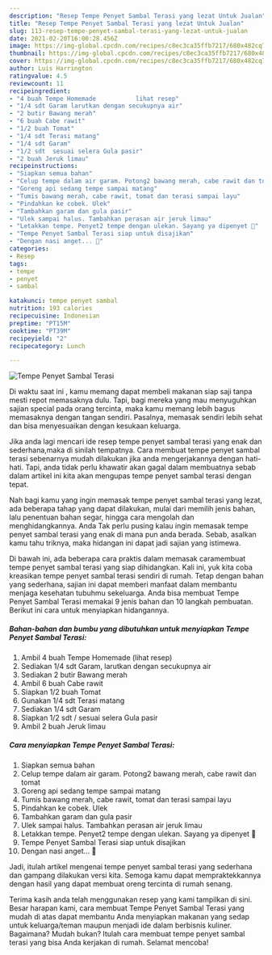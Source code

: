 ```yaml
---
description: "Resep Tempe Penyet Sambal Terasi yang lezat Untuk Jualan"
title: "Resep Tempe Penyet Sambal Terasi yang lezat Untuk Jualan"
slug: 113-resep-tempe-penyet-sambal-terasi-yang-lezat-untuk-jualan
date: 2021-02-20T16:00:28.456Z
image: https://img-global.cpcdn.com/recipes/c8ec3ca35ffb7217/680x482cq70/tempe-penyet-sambal-terasi-foto-resep-utama.jpg
thumbnail: https://img-global.cpcdn.com/recipes/c8ec3ca35ffb7217/680x482cq70/tempe-penyet-sambal-terasi-foto-resep-utama.jpg
cover: https://img-global.cpcdn.com/recipes/c8ec3ca35ffb7217/680x482cq70/tempe-penyet-sambal-terasi-foto-resep-utama.jpg
author: Luis Harrington
ratingvalue: 4.5
reviewcount: 11
recipeingredient:
- "4 buah Tempe Homemade           lihat resep"
- "1/4 sdt Garam larutkan dengan secukupnya air"
- "2 butir Bawang merah"
- "6 buah Cabe rawit"
- "1/2 buah Tomat"
- "1/4 sdt Terasi matang"
- "1/4 sdt Garam"
- "1/2 sdt  sesuai selera Gula pasir"
- "2 buah Jeruk limau"
recipeinstructions:
- "Siapkan semua bahan"
- "Celup tempe dalam air garam. Potong2 bawang merah, cabe rawit dan tomat"
- "Goreng api sedang tempe sampai matang"
- "Tumis bawang merah, cabe rawit, tomat dan terasi sampai layu"
- "Pindahkan ke cobek. Ulek"
- "Tambahkan garam dan gula pasir"
- "Ulek sampai halus. Tambahkan perasan air jeruk limau"
- "Letakkan tempe. Penyet2 tempe dengan ulekan. Sayang ya dipenyet 🙈"
- "Tempe Penyet Sambal Terasi siap untuk disajikan"
- "Dengan nasi anget... 🤤"
categories:
- Resep
tags:
- tempe
- penyet
- sambal

katakunci: tempe penyet sambal 
nutrition: 193 calories
recipecuisine: Indonesian
preptime: "PT15M"
cooktime: "PT39M"
recipeyield: "2"
recipecategory: Lunch

---
```



![Tempe Penyet Sambal Terasi](https://img-global.cpcdn.com/recipes/c8ec3ca35ffb7217/680x482cq70/tempe-penyet-sambal-terasi-foto-resep-utama.jpg)

Di waktu  saat ini , kamu memang dapat membeli makanan siap saji tanpa mesti repot memasaknya dulu. Tapi, bagi mereka yang mau menyuguhkan sajian special pada orang tercinta, maka kamu memang lebih bagus memasaknya dengan tangan sendiri. Pasalnya, memasak sendiri lebih sehat dan bisa menyesuaikan dengan kesukaan keluarga.

Jika anda lagi mencari ide resep tempe penyet sambal terasi yang enak dan sederhana,maka di sinilah tempatnya. Cara membuat tempe penyet sambal terasi  sebenarnya mudah dilakukan jika anda mengerjakannya dengan hati-hati. Tapi, anda tidak perlu khawatir akan gagal dalam membuatnya 
sebab dalam artikel ini kita akan mengupas tempe penyet sambal terasi dengan tepat.  



Nah bagi kamu yang ingin memasak tempe penyet sambal terasi yang lezat, ada beberapa tahap yang dapat dilakukan, mulai dari memilih jenis bahan, lalu penentuan bahan segar, hingga cara mengolah dan menghidangkannya. Anda Tak perlu pusing kalau ingin memasak tempe penyet sambal terasi yang enak di mana pun anda berada. Sebab, asalkan kamu  tahu triknya, maka hidangan ini dapat jadi sajian yang istimewa.

Di bawah ini, ada beberapa cara praktis  dalam memasak caramembuat tempe penyet sambal terasi yang siap dihidangkan. Kali ini, yuk kita coba kreasikan tempe penyet sambal terasi sendiri di rumah. Tetap dengan bahan yang sederhana, sajian ini dapat memberi manfaat dalam membantu menjaga kesehatan tubuhmu sekeluarga. Anda bisa membuat Tempe Penyet Sambal Terasi memakai 9 jenis bahan dan 10 langkah pembuatan. Berikut ini cara untuk menyiapkan hidangannya.

<!--inarticleads1-->

##### Bahan-bahan dan bumbu yang dibutuhkan untuk menyiapkan Tempe Penyet Sambal Terasi:

1. Ambil 4 buah Tempe Homemade           (lihat resep)
1. Sediakan 1/4 sdt Garam, larutkan dengan secukupnya air
1. Sediakan 2 butir Bawang merah
1. Ambil 6 buah Cabe rawit
1. Siapkan 1/2 buah Tomat
1. Gunakan 1/4 sdt Terasi matang
1. Sediakan 1/4 sdt Garam
1. Siapkan 1/2 sdt / sesuai selera Gula pasir
1. Ambil 2 buah Jeruk limau




<!--inarticleads2-->

##### Cara menyiapkan Tempe Penyet Sambal Terasi:

1. Siapkan semua bahan
1. Celup tempe dalam air garam. Potong2 bawang merah, cabe rawit dan tomat
1. Goreng api sedang tempe sampai matang
1. Tumis bawang merah, cabe rawit, tomat dan terasi sampai layu
1. Pindahkan ke cobek. Ulek
1. Tambahkan garam dan gula pasir
1. Ulek sampai halus. Tambahkan perasan air jeruk limau
1. Letakkan tempe. Penyet2 tempe dengan ulekan. Sayang ya dipenyet 🙈
1. Tempe Penyet Sambal Terasi siap untuk disajikan
1. Dengan nasi anget... 🤤




Jadi, itulah artikel mengenai  tempe penyet sambal terasi  yang sederhana dan gampang dilakukan versi kita. Semoga kamu dapat mempraktekkannya dengan hasil yang dapat membuat oreng tercinta di rumah senang. 

Terima kasih anda telah menggunakan resep yang kami tampilkan di sini. Besar harapan kami, cara membuat  Tempe Penyet Sambal Terasi yang mudah di atas dapat membantu Anda menyiapkan makanan yang sedap untuk keluarga/teman maupun menjadi ide dalam berbisnis kuliner. Bagaimana? Mudah bukan? Itulah cara membuat tempe penyet sambal terasi yang bisa Anda kerjakan di rumah. Selamat mencoba!

